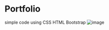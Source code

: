 # Portfolio
simple code using CSS HTML Bootstrap 
![image](https://user-images.githubusercontent.com/54721790/213032468-d9b943b3-4525-469c-8ef0-97ad6fbadde5.png)

